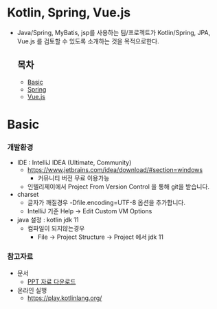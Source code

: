# Kotlin, Spring, Vue.js
- Java/Spring, MyBatis, jsp를 사용하는 팀/프로젝트가 Kotlin/Spring, JPA, Vue.js 를 검토할 수 있도록 소개하는 것을 목적으로한다.
  ## 목차
  - [Basic](https://github.com/saro-example/kotlin-vue--basic)
  - [Spring](https://github.com/saro-example/kotlin-vue--spring)
  - [Vue.js](https://github.com/saro-example/kotlin-vue--vue)

# Basic

### 개발환경
* IDE : IntelliJ IDEA (Ultimate, Community)
   * https://www.jetbrains.com/idea/download/#section=windows
     * 커뮤니티 버전 무료 이용가능
   * 인텔리제이에서 Project From Version Control 을 통해 git을 받습니다.
* charset
   * 글자가 깨질경우 -Dfile.encoding=UTF-8 옵션을 추가합니다.
   * IntelliJ 기준 Help -> Edit Custom VM Options
* java 설정 : kotlin jdk 11
   * 컴파일이 되지않는경우 
      * File -> Project Structure -> Project 에서 jdk 11

### 참고자료
* 문서
  * [PPT 자료 다운로드](https://github.com/saro-example/kotlin-vue--basic/raw/main/%EC%BD%94%ED%8B%80%EB%A6%B0.pptx)
* 온라인 실행
  * https://play.kotlinlang.org/
